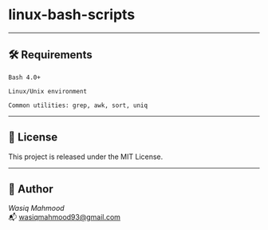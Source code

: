 # linux-bash-scripts

---

## 🛠️ Requirements

    Bash 4.0+

    Linux/Unix environment

    Common utilities: grep, awk, sort, uniq
---

## 📄 License

This project is released under the MIT License.

---

## 👤 Author

*Wasiq Mahmood*  
📬 wasiqmahmood93@gmail.com
